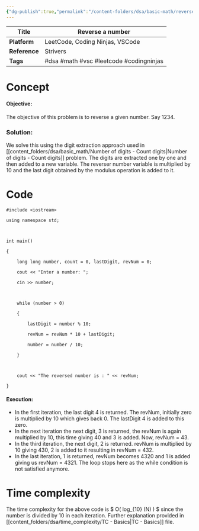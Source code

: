 ```yaml
---
{"dg-publish":true,"permalink":"/content-folders/dsa/basic-math/reverse-a-number/","dgShowToc":true}
---
```


| **Title**     | Reverse a number                        |
| ------------- | --------------------------------------- |
| **Platform**  | LeetCode, Coding Ninjas, VSCode         |
| **Reference** | Strivers                                |
| **Tags**      | #dsa #math #vsc #leetcode #codingninjas |
# Concept

#### Objective: 

The objective of this problem is to reverse a given number. Say 1234.

### Solution:

We solve this using the digit extraction approach used in [[content_folders/dsa/basic_math/Number of digits - Count digits\|Number of digits - Count digits]] problem. The digits are extracted one by one and then added to a new variable. The reverser number variable is multiplied by 10 and the last digit obtained by the modulus operation is added to it.

# Code

```
#include <iostream>

using namespace std;

  

int main()

{

    long long number, count = 0, lastDigit, revNum = 0;

    cout << "Enter a number: ";

    cin >> number;

  

    while (number > 0)

    {

        lastDigit = number % 10;

        revNum = revNum * 10 + lastDigit;

        number = number / 10;

    }

  

    cout << "The reversed number is : " << revNum;

}
```

#### Execution:

- In the first iteration, the last digit 4 is returned. The revNum, initially zero is multiplied by 10 which gives back 0. The lastDigit 4 is added to this zero.
- In the next iteration the next digit, 3 is returned, the revNum is again multiplied by 10, this time giving 40 and 3 is added. Now, revNum = 43.
- In the third iteration, the next digit, 2 is returned. revNum is multiplied by 10 giving 430, 2 is added to it resulting in revNum = 432.
- In the last iteration, 1 is returned, revNum becomes 4320 and 1 is added giving us revNum = 4321. The loop stops here as the while condition is not satisfied anymore.

# Time complexity

The time complexity for the above code is $ O( log_{10} (N) ) $ since the number is divided by 10 in each iteration. Further explanation provided in [[content_folders/dsa/time_complexity/TC - Basics\|TC - Basics]] file.